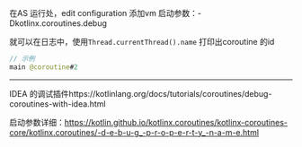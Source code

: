 

在AS 运行处，edit configuration 添加vm 启动参数：-Dkotlinx.coroutines.debug  

就可以在日志中，使用`Thread.currentThread().name` 打印出coroutine 的id  

```kotlin
// 示例
main @coroutine#2
```



---

IDEA 的调试插件https://kotlinlang.org/docs/tutorials/coroutines/debug-coroutines-with-idea.html  

启动参数详细：https://kotlin.github.io/kotlinx.coroutines/kotlinx-coroutines-core/kotlinx.coroutines/-d-e-b-u-g_-p-r-o-p-e-r-t-y_-n-a-m-e.html

